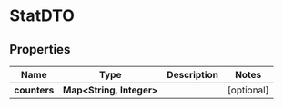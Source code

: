 # StatDTO

## Properties
Name | Type | Description | Notes
------------ | ------------- | ------------- | -------------
**counters** | **Map&lt;String, Integer&gt;** |  |  [optional]
